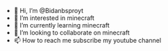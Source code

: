 - 👋 Hi, I’m @Bidanbsproyt
- 👀 I’m interested in minecraft 
- 🌱 I’m currently learning minecraft 
- 💞️ I’m looking to collaborate on minecraft 
- 📫 How to reach me subscribe my youtube channel 

<!---
Bidanbsproyt/Bidanbsproyt is a ✨ special ✨ repository because its `README.md` (this file) appears on your GitHub profile.
You can click the Preview link to take a look at your changes.
--->
